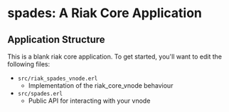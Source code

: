 spades: A Riak Core Application
======================================

Application Structure
---------------------

This is a blank riak core application. To get started, you'll want to edit the
following files:

* `src/riak_spades_vnode.erl`
  * Implementation of the riak_core_vnode behaviour
* `src/spades.erl`
  * Public API for interacting with your vnode
